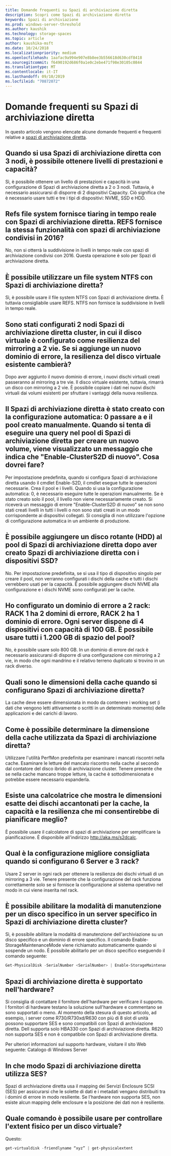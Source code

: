 ```yaml
---
title: Domande frequenti su Spazi di archiviazione diretta
description: Scopri come Spazi di archiviazione diretta
keywords: Spazi di archiviazione
ms.prod: windows-server-threshold
ms.author: kaushik
ms.technology: storage-spaces
ms.topic: article
author: kaushika-msft
ms.date: 10/24/2018
ms.localizationpriority: medium
ms.openlocfilehash: 1aafac9a994e907e8b8ee3b556618d630cdf8418
ms.sourcegitcommit: f6490192d686f0a1e0c2ebe471f98e30105c0844
ms.translationtype: MT
ms.contentlocale: it-IT
ms.lasthandoff: 09/10/2019
ms.locfileid: "70872072"
---
```

# <a name="storage-spaces-direct---frequently-asked-questions-faq"></a>Domande frequenti su Spazi di archiviazione diretta

In questo articolo vengono elencate alcune domande frequenti e frequenti relative a [spazi di archiviazione diretta](storage-spaces-direct-overview.md).

## <a name="when-you-use-storage-spaces-direct-with-3-nodes-can-you-get-both-performance-and-capacity-tiers"></a>Quando si usa Spazi di archiviazione diretta con 3 nodi, è possibile ottenere livelli di prestazioni e capacità?

Sì, è possibile ottenere un livello di prestazioni e capacità in una configurazione di Spazi di archiviazione diretta a 2 o 3 nodi. Tuttavia, è necessario assicurarsi di disporre di 2 dispositivi Capacity. Ciò significa che è necessario usare tutti e tre i tipi di dispositivi: NVME, SSD e HDD.
 
## <a name="refs-file-system-provides-real-time-tiaring-with-storage-spaces-direct-does-refs-provides-the-same-functionality-with-shared-storage-spaces-in-2016"></a>Refs file system fornisce tiaring in tempo reale con Spazi di archiviazione diretta. REFS fornisce la stessa funzionalità con spazi di archiviazione condivisi in 2016?

No, non si otterrà la suddivisione in livelli in tempo reale con spazi di archiviazione condivisi con 2016. Questa operazione è solo per Spazi di archiviazione diretta. 
 
## <a name="can-i-use-an-ntfs-file-system-with-storage-spaces-direct"></a>È possibile utilizzare un file system NTFS con Spazi di archiviazione diretta?
  
Sì, è possibile usare il file system NTFS con Spazi di archiviazione diretta. È tuttavia consigliabile usare REFS. NTFS non fornisce la suddivisione in livelli in tempo reale. 
 
## <a name="i-have-configured-2-node-storage-spaces-direct-clusters-where-the-virtual-disk-is-configured-as-2-way-mirror-resiliency-if-i-add-a-new-fault-domain-will-the-resiliency-of-the-existing-virtual-disk-change"></a>Sono stati configurati 2 nodi Spazi di archiviazione diretta cluster, in cui il disco virtuale è configurato come resilienza del mirroring a 2 vie. Se si aggiunge un nuovo dominio di errore, la resilienza del disco virtuale esistente cambierà?

Dopo aver aggiunto il nuovo dominio di errore, i nuovi dischi virtuali creati passeranno al mirroring a tre vie. Il disco virtuale esistente, tuttavia, rimarrà un disco con mirroring a 2 vie. È possibile copiare i dati nei nuovi dischi virtuali dai volumi esistenti per sfruttare i vantaggi della nuova resilienza.
 
## <a name="the-storage-spaces-direct-was-created-using-the-autoconfig0-switch-and-the-pool-created-manually-when-i-try-to-query-the-storage-spaces-direct-pool-to-create-a-new-volume-i-get-a-message-that-says-enable-clusters2d-again-what-should-i-do"></a>Il Spazi di archiviazione diretta è stato creato con la configurazione automatica: 0 passare a e il pool creato manualmente. Quando si tenta di eseguire una query nel pool di Spazi di archiviazione diretta per creare un nuovo volume, viene visualizzato un messaggio che indica che "Enable-ClusterS2D di nuovo". Cosa dovrei fare?

Per impostazione predefinita, quando si configura Spazi di archiviazione diretta usando il cmdlet Enable-S2D, il cmdlet esegue tutte le operazioni necessarie. Crea il pool e i livelli. Quando si usa la configurazione automatica: 0, è necessario eseguire tutte le operazioni manualmente. Se è stato creato solo il pool, il livello non viene necessariamente creato. Si riceverà un messaggio di errore "Enable-ClusterS2D di nuovo" se non sono stati creati livelli in tutti i livelli o non sono stati creati in un modo corrispondente ai dispositivi collegati. Si consiglia di non utilizzare l'opzione di configurazione automatica in un ambiente di produzione. 
 
## <a name="is-it-possible-to-add-a-spinning-disk-hdd-to-the-storage-spaces-direct-pool-after-you-have-created-storage-spaces-direct-with-ssd-devices"></a>È possibile aggiungere un disco rotante (HDD) al pool di Spazi di archiviazione diretta dopo aver creato Spazi di archiviazione diretta con i dispositivi SSD?

No. Per impostazione predefinita, se si usa il tipo di dispositivo singolo per creare il pool, non verranno configurati i dischi della cache e tutti i dischi verrebbero usati per la capacità. È possibile aggiungere dischi NVME alla configurazione e i dischi NVME sono configurati per la cache.
 
## <a name="i-have-configured-a-2-rack-fault-domain-rack-1-has-2-fault-domains-rack-2-has-1-fault-domain-each-server-has-4-capacity-100-gb-devices-can-i-use-all-1200-gb-of-space-from-the-pool"></a>Ho configurato un dominio di errore a 2 rack: RACK 1 ha 2 domini di errore, RACK 2 ha 1 dominio di errore. Ogni server dispone di 4 dispositivi con capacità di 100 GB. È possibile usare tutti i 1.200 GB di spazio del pool?

No, è possibile usare solo 800 GB. In un dominio di errore del rack è necessario assicurarsi di disporre di una configurazione con mirroring a 2 vie, in modo che ogni mandrino e il relativo terreno duplicato si trovino in un rack diverso.
 
## <a name="what-should-the-cache-size-be-when-i-am-configuring-storage-spaces-direct"></a>Quali sono le dimensioni della cache quando si configurano Spazi di archiviazione diretta?

La cache deve essere dimensionata in modo da contenere i working set (i dati che vengono letti attivamente o scritti in un determinato momento) delle applicazioni e dei carichi di lavoro.

## <a name="how-can-i-determine-the-size-of-cache-that-is-being-used-by-storage-spaces-direct"></a>Come è possibile determinare la dimensione della cache utilizzata da Spazi di archiviazione diretta?

Utilizzare l'utilità PerfMon predefinita per esaminare i mancati riscontri nella cache. Esaminare le letture del mancato riscontro nella cache al secondo dal contatore del disco ibrido di archiviazione cluster. Tenere presente che se nella cache mancano troppe letture, la cache è sottodimensionata e potrebbe essere necessario espanderla. 
 
## <a name="is-there-a-calculator-that-shows-the-exact-size-of-the-disks-that-are-being-set-aside-for-cache-capacity-and-resiliency-that-would-enable-me-to-plan-better"></a>Esiste una calcolatrice che mostra le dimensioni esatte dei dischi accantonati per la cache, la capacità e la resilienza che mi consentirebbe di pianificare meglio?

È possibile usare il calcolatore di spazi di archiviazione per semplificare la pianificazione. È disponibile all'indirizzo http://aka.ms/s2dcalc.
 
## <a name="what-is-the-best-configuration-that-you-would-recommend-when-configuring-6-servers-and-3-racks"></a>Qual è la configurazione migliore consigliata quando si configurano 6 Server e 3 rack?

Usare 2 server in ogni rack per ottenere la resilienza dei dischi virtuali di un mirroring a 3 vie. Tenere presente che la configurazione del rack funziona correttamente solo se si fornisce la configurazione al sistema operativo nel modo in cui viene inserita nel rack. 
 
## <a name="can-i-enable-maintenance-mode-for-a-specific-disk-on-a-specific-server-in-storage-spaces-direct-cluster"></a>È possibile abilitare la modalità di manutenzione per un disco specifico in un server specifico in Spazi di archiviazione diretta cluster?

Sì, è possibile abilitare la modalità di manutenzione dell'archiviazione su un disco specifico e un dominio di errore specifico. Il comando Enable-StorageMaintenanceMode viene richiamato automaticamente quando si sospende un nodo. È possibile abilitarlo per un disco specifico eseguendo il comando seguente:

```powershell
Get-PhysicalDisk -SerialNumber <SerialNumber> | Enable-StorageMaintenanceMode
```

## <a name="is-storage-spaces-direct-supported-on-my-hardware"></a>Spazi di archiviazione diretta è supportato nell'hardware?

Si consiglia di contattare il fornitore dell'hardware per verificare il supporto. I fornitori di hardware testano la soluzione sull'hardware e commentano se sono supportati o meno. Al momento della stesura di questo articolo, ad esempio, i server come R730/R730xd/R630 con più di 8 slot di unità possono supportare SES e sono compatibili con Spazi di archiviazione diretta. Dell supporta solo HBA330 con Spazi di archiviazione diretta. R620 non supporta SES e non è compatibile con Spazi di archiviazione diretta.

Per ulteriori informazioni sul supporto hardware, visitare il sito Web seguente: Catalogo di Windows Server
 
## <a name="how-does-storage-spaces-direct-make-use-of-ses"></a>In che modo Spazi di archiviazione diretta utilizza SES?

Spazi di archiviazione diretta usa il mapping dei Servizi Enclosure SCSI (SES) per assicurarsi che le solette di dati e i metadati vengano distribuiti tra i domini di errore in modo resiliente. Se l'hardware non supporta SES, non esiste alcun mapping delle enclosure e la posizione dei dati non è resiliente.
 
## <a name="what-command-can-you-use-to-check-the-physical-extent-for-a-virtual-disk"></a>Quale comando è possibile usare per controllare l'extent fisico per un disco virtuale?
  
Questo:

```powershell
get-virtualdisk -friendlyname “xyz” | get-physicalextent
```
